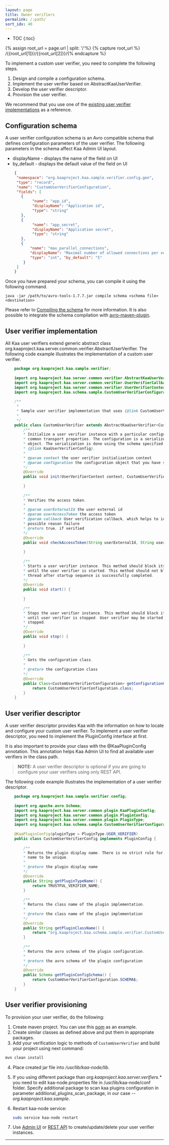 ```yaml
---
layout: page
title: Owner verifiers
permalink: /:path/
sort_idx: 40
---
```


* TOC
{:toc}

{% assign root_url = page.url | split: '/'%}
{% capture root_url  %} /{{root_url[1]}}/{{root_url[2]}}/{% endcapture %}

To implement a custom user verifier, you need to complete the following steps.

1. Design and compile a configuration schema.
2. Implement the user verifier based on AbstractKaaUserVerifier.
3. Develop the user verifier descriptor.
4. Provision the user verifier.

We recommend that you use one of the [existing user verifier implementations](https://github.com/kaaproject/kaa/tree/master/server/verifiers) as a reference.

## Configuration schema

A user verifier configuration schema is an Avro compatible schema that defines configuration parameters of the user verifier. The following parameters in the schema affect Kaa Admin UI layout.

* displayName - displays the name of the field on UI
* by_default - displays the default value of the field on UI  
  
```json
    {
     "namespace": "org.kaaproject.kaa.sample.verifier.config.gen",
     "type": "record",
     "name": "CustomUserVerifierConfiguration",
     "fields": [
       {
            "name": "app_id",
            "displayName": "Application id",
            "type": "string"
       },
       {
            "name": "app_secret",
            "displayName": "Application secret",
            "type": "string"
       },
       {
           "name": "max_parallel_connections",
           "displayName": "Maximal number of allowed connections per verifier",
           "type": "int", "by_default": "5"
        }
     ]
    }
```
Once you have prepared your schema, you can compile it using the following command.  

```
java -jar /path/to/avro-tools-1.7.7.jar compile schema <schema file> <destination>
```

Please refer to [Compiling the schema](http://avro.apache.org/docs/current/gettingstartedjava.html#Compiling+the+schema) for more information. It is also possible to integrate the schema compilation with [avro-maven-plugin](http://avro.apache.org/docs/current/gettingstartedjava.html).

## User verifier implementation

All Kaa user verifiers extend generic abstract class org.kaaproject.kaa.server.common.verifier.AbstractUserVerifier<T>. The following code example illustrates the implementation of a custom user verifier.

```java
    package org.kaaproject.kaa.sample.verifier;
    
    import org.kaaproject.kaa.server.common.verifier.AbstractKaaUserVerifier;
    import org.kaaproject.kaa.server.common.verifier.UserVerifierCallback;
    import org.kaaproject.kaa.server.common.verifier.UserVerifierContext;
    import org.kaaproject.kaa.schema.sample.CustomUserVerifierConfiguration;
    
    /**
     * 
     * Sample user verifier implementation that uses {@link CustomUserVerifierConfiguration} as configuration.
     *
     */
    public class CustomUserVerifier extends AbstractKaaUserVerifier<CustomUserVerifierConfiguration> {
        /**
        * Initialize a user verifier instance with a particular configuration and
        * common transport properties. The configuration is a serialized Avro
        * object. The serialization is done using the schema specified in
        * {@link KaaUserVerifierConfig}.
        *
        * @param context the user verifier initialization context
        * @param configuration the configuration object that you have specified during verifier provisioning.
        */
        @Override
        public void init(UserVerifierContext context, CustomUserVerifierConfiguration configuration) {
    
        }
        
        /**
        * Verifies the access token.
        *
        * @param userExternalId the user external id
        * @param userAccessToken the access token
        * @param callback User verification callback, which helps to identify verification status and
        * possible reason failure
        * @return true, if verified
        */
        @Override
        public void checkAccessToken(String userExternalId, String userAccessToken, UserVerifierCallback callback) {
    
        }
        
        /**
        * Starts a user verifier instance. This method should block its caller thread
        * until the user verifier is started. This method should not block its caller
        * thread after startup sequence is successfully completed.
        */
        @Override
        public void start() {
    
        }
        
        /**
        * Stops the user verifier instance. This method should block its current thread
        * until user verifier is stopped. User verifier may be started again after it is
        * stopped.
        */
        @Override
        public void stop() {
    
        }
        
        /**
        * Gets the configuration class.
        *
        * @return the configuration class
        */
        @Override
        public Class<CustomUserVerifierConfiguration> getConfigurationClass() {
            return CustomUserVerifierConfiguration.class;
        }
    }
```

## User verifier descriptor

A user verifier descriptor provides Kaa with the information on how to locate and configure your custom user verifier. To implement a user verifier descriptor, you need to implement the PluginConfig interface at first.

It is also important to provide your class with the @KaaPluginConfig annotation. This annotation helps Kaa Admin UI to find all available user verifiers in the class path.

>**NOTE:** A user verifier descriptor is optional if you are going to configure your user verifiers using only REST API.

The following code example illustrates the implementation of a user verifier descriptor. 

```java
    package org.kaaproject.kaa.sample.verifier.config;
    
    import org.apache.avro.Schema;
    import org.kaaproject.kaa.server.common.plugin.KaaPluginConfig;
    import org.kaaproject.kaa.server.common.plugin.PluginConfig;
    import org.kaaproject.kaa.server.common.plugin.PluginType;
    import org.kaaproject.kaa.schema.sample.CustomUserVerifierConfiguration;
    
    @KaaPluginConfig(pluginType = PluginType.USER_VERIFIER)
    public class CustomUserVerifierConfig implements PluginConfig {
        
        /**
        * Returns the plugin display name. There is no strict rule for this
        * name to be unique.
        * 
        * @return the plugin display name
        */
        @Override
        public String getPluginTypeName() {
            return TRUSTFUL_VERIFIER_NAME;
        }
        
        /**
        * Returns the class name of the plugin implementation.
        *
        * @return the class name of the plugin implementation
        */
        @Override
        public String getPluginClassName() {
            return "org.kaaproject.kaa.schema.sample.verifier.CustomUserVerifier";
        }
        
        /**
        * Returns the avro schema of the plugin configuration.
        *
        * @return the avro schema of the plugin configuration
        */
        @Override
        public Schema getPluginConfigSchema() {
            return CustomUserVerifierConfiguration.SCHEMA$;
        }
    }
```

## User verifier provisioning

To provision your user verifier, do the following:

1. Create maven project. You can use this [pom](https://github.com/kaaproject/kaa/blob/master/server/verifiers/trustful-verifier/pom.xml) as an example. 
2. Create similar classes as defined above and put them in appropriate packages.
3. Add your verification logic to methods of `CustomUserVerifier` and build your project using next command: 

 ```bash
 mvn clean install
 ```
4. Place created jar file into _/usr/lib/kaa-node/lib_.
5. If you using different package than _org.kaaproject.kaa.server.verifiers.*_  you need to edit kaa-node.properties file in /usr/lib/kaa-node/conf folder. Specify additional package to scan kaa plugins configuration in parameter additional_plugins_scan_package, 
   in our case -- _org.kaaproject.kaa.sample_.
6. Restart kaa-node service:

   ```bash
   sudo service kaa-node restart
   ```
7. Use [Admin UI]({{root_url}}Administration-guide/Tenants-and-applications-management/#adding-user-verifiers) or [REST API]({{root_url}}Programming-guide/Server-REST-APIs/#TODO) to create/update/delete your user verifier instances.

---
